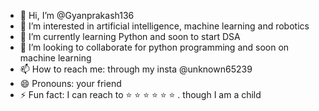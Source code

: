- 👋 Hi, I’m @Gyanprakash136
- 👀 I’m interested in artificial intelligence, machine learning and robotics 
- 🌱 I’m currently learning Python and soon to start DSA
- 💞️ I’m looking to collaborate for python programming  and soon on machine learning 
- 📫 How to reach me: through my insta @unknown65239
- 😄 Pronouns: your friend 
- ⚡ Fun fact: I can reach to ⭐ ⭐ ⭐ ⭐ ⭐ ⭐  . though I am a child

<!---
Gyanprakash136/Gyanprakash136 is a ✨ special ✨ repository because its `README.md` (this file) appears on your GitHub profile.
You can click the Preview link to take a look at your changes.
--->
